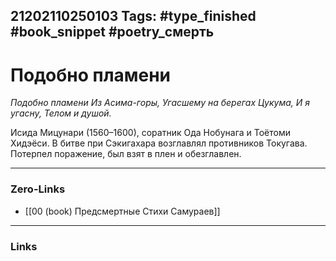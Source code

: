 21202110250103
Tags: #type_finished #book_snippet #poetry_смерть
---
# Подобно пламени

*Подобно пламени
Из Асима-горы,
Угасшему на берегах Цукума,
И я угасну,
Телом и душой.*

Исида Мицунари (1560–1600), соратник Ода Нобунага и Тоётоми Хидэёси. В битве при Сэкигахара возглавлял противников Токугава. Потерпел поражение, был взят в плен и обезглавлен. 

---
### Zero-Links
- [[00 (book) Предсмертные Стихи Самураев]]
---
### Links
